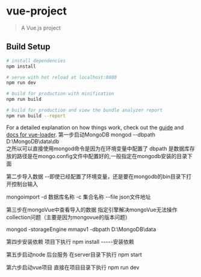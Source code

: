 # vue-project

> A Vue.js project

## Build Setup

``` bash
# install dependencies
npm install

# serve with hot reload at localhost:8080
npm run dev

# build for production with minification
npm run build

# build for production and view the bundle analyzer report
npm run build --report
```

For a detailed explanation on how things work, check out the [guide](http://vuejs-templates.github.io/webpack/) and [docs for vue-loader](http://vuejs.github.io/vue-loader).
第一步启动MongoDB
mongod --dbpath D:\MongoDB\data\db    
之所以可以直接使用mongod命令是因为在环境变量中配置了
dbpath 是数据库存放的路径是在mongo.config文件中配置好的,一般指定在mongodb安装的目录下面


第二步导入数据
--即使已经配置了环境变量，还是要在mongodb的bin目录下打开控制台输入

mongoimport -d 数据库名称 -c 集合名称 --file json文件地址

第三步在mongoVue中查看导入的数据
指定引擎解决mongoVue无法操作collection问题（主要是因为mongovue的版本问题）

mongod -storageEngine mmapv1 -dbpath D:\MongoDB\data

第四步安装依赖
项目下执行
npm install    -----安装依赖

第五步启动node 后台服务
在server目录下执行
npm start

第六步启动vue项目
直接在项目目录下执行
npm run dev


